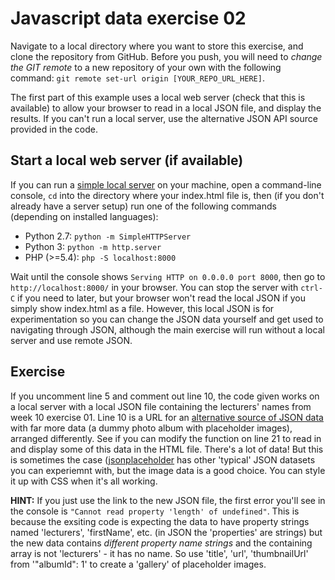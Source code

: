 # Javascript data exercise 02

Navigate to a local directory where you want to store this exercise, and clone the repository from GitHub. Before you push, you will need to *change the GIT remote* to a new repository of your own with the following command: `git remote set-url origin [YOUR_REPO_URL_HERE]`.

The first part of this example uses a local web server (check that this is available) to allow your browser to read in a local JSON file, and display the results. If you can't run a local server, use the alternative JSON API source provided in the code.

## Start a local web server (if available)

If you can run a [simple local server](https://github.com/mrdoob/three.js/wiki/How-to-run-things-locally) on your machine, open a command-line console, `cd` into the directory where your index.html file is, then (if you don't already have a server setup) run one of the following commands (depending on installed languages):

- Python 2.7: `python -m SimpleHTTPServer`
- Python 3: `python -m http.server`
- PHP (>=5.4): `php -S localhost:8000` 

Wait until the console shows `Serving HTTP on 0.0.0.0 port 8000`, then go to `http://localhost:8000/` in your browser. You can stop the server with `ctrl-C` if you need to later, but your browser won't read the local JSON if you simply show index.html as a file. However, this local JSON is for experimentation so you can change the JSON data yourself and get used to navigating through JSON, although the main exercise will run without a local server and use remote JSON.

## Exercise

If you uncomment line 5 and comment out line 10, the code given works on a local server with a local JSON file containing the lecturers' names from week 10 exercise 01. Line 10 is a URL for an [alternative source of JSON data](https://jsonplaceholder.typicode.com/photos) with far more data (a dummy photo album with placeholder images), arranged differently. See if you can modify the function on line 21 to read in and display some of this data in the HTML file. There's a lot of data! But this is sometimes the case ([jsonplaceholder](https://jsonplaceholder.typicode.com) has other 'typical' JSON datasets you can experiemnt with, but the image data is a good choice. You can style it up with CSS when it's all working.

**HINT:** If you just use the link to the new JSON file, the first error you'll see in the console is `"Cannot read property 'length' of undefined"`. This is because the exsiting code is expecting the data to have property strings named 'lecturers', 'firstName', etc. (in JSON the 'properties' are strings) but the new data contains *different property name strings* and the containing array is not 'lecturers' - it has no name. So use 'title', 'url', 'thumbnailUrl' from '"albumId": 1' to create a 'gallery' of placeholder images.